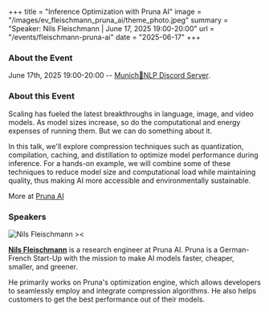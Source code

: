 +++
title = "Inference Optimization with Pruna AI"
image = "/images/ev_fleischmann_pruna_ai/theme_photo.jpeg"
summary = "Speaker: Nils Fleischmann | June 17, 2025 19:00-20:00"
url = "/events/fleischmann-pruna-ai"
date = "2025-06-17"
+++



### About the Event
June 17th, 2025 19:00-20:00 -- [Munich🥨NLP Discord Server](https://discord.gg/bCuya2mKts?event=1369744529581932584).



### About this Event

Scaling has fueled the latest breakthroughs in language, image, and video models. As model sizes increase, so do the computational and energy expenses of running them. But we can do something about it.

In this talk, we'll explore compression techniques such as quantization, compilation, caching, and distillation to optimize model performance during inference. For a hands-on example, we will combine some of these techniques to reduce model size and computational load while maintaining quality, thus making AI more accessible and environmentally sustainable.

More at [Pruna AI](https://www.pruna.ai/)


### Speakers

![Nils Fleischmann ><](https://media.licdn.com/dms/image/v2/D4E03AQG7nYxbrBejeQ/profile-displayphoto-shrink_200_200/B4EZRHrmdbGgAY-/0/1736369400193?e=1753315200&v=beta&t=FEIoBn94SU9ANCL4iVwoPUorGQZCFFps4lmX-EXf6E0)

[**Nils Fleischmann**](https://www.linkedin.com/in/nilsfleischmann/) is a research engineer at Pruna AI. Pruna is a German-French Start-Up with the mission to make AI models faster, cheaper, smaller, and greener.

He primarily works on Pruna's optimization engine, which allows developers to seamlessly employ and integrate compression algorithms. He also helps customers to get the best performance out of their models.